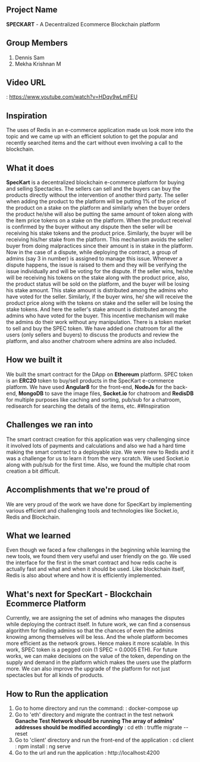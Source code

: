 ## Project Name
**SPECKART** - A Decentralized Ecommerce Blockchain platform
			
## Group Members
1. Dennis Sam
2. Mekha Krishnan M

## Video URL
<url> : https://www.youtube.com/watch?v=HDqy9wLmFEU

## Inspiration
The uses of Redis in an e-commerce application made us look more into the topic and we came up with an efficient solution to get the popular and recently searched items and the cart without even involving a call to the blockchain.

## What it does
**SpecKart** is a decentralized blockchain e-commerce platform for buying and selling Spectacles. The sellers can sell and the buyers can buy the products directly without the intervention of another third party. The seller when adding the product to the platform will be putting 1% of the price of the product on a stake on the platform and similarly when the buyer orders the product he/she will also be putting the same amount of token along with the item price tokens on a stake on the platform. When the product receival is confirmed by the buyer without any dispute then the seller will be receiving his stake tokens and the product price. Similarly, the buyer will be receiving his/her stake from the platform. This mechanism avoids the seller/ buyer from doing malpractices since their amount is in stake in the platform. 
Now in the case of a dispute, while deploying the contract, a group of admins (say 3 in number) is assigned to manage this issue. Whenever a dispute happens, the issue is raised to them and they will be verifying the issue individually and will be voting for the dispute. If the seller wins, he/she will be receiving his tokens on the stake along with the product price, also, the product status will be sold on the platform,  and the buyer will be losing his stake amount. This stake amount is distributed among the admins who have voted for the seller. Similarly, if the buyer wins, he/ she will receive the product price along with the tokens on stake and the seller will be losing the stake tokens. And here the seller's stake amount is distributed among the admins who have voted for the buyer. This incentive mechanism will make the admins do their work without any manipulation. There is a token market to sell and buy the SPEC token. We have added one chatroom for all the users (only sellers and buyers) to discuss the products and review the platform, and also another chatroom where admins are also included.

## How we built it
We built the smart contract for the DApp on **Ethereum** platform. SPEC token is an **ERC20** token to buy/sell products in the SpecKart e-commerce platform. We have used **Angular8** for the front-end, **NodeJs** for the back-end, **MongoDB** to save the image files, **Socket.io** for chatroom and **RedisDB** for multiple purposes like caching and sorting, pub/sub for a chatroom, redisearch for searching the details of the items, etc.
##Inspiration

## Challenges we ran into
The smart contract creation for this application was very challenging since it involved lots of payments and calculations and also we had a hard time making the smart contract to a deployable size.
We were new to Redis and it was a challenge for us to learn it from the very scratch. We used Socket.io along with pub/sub for the first time. Also, we found the multiple chat room creation a bit difficult.

## Accomplishments that we're proud of
We are very proud of the work we have done for SpecKart by implementing various efficient and challenging tools and technologies like Socket.io, Redis and Blockchain.

## What we learned
Even though we faced a few challenges in the beginning while learning the new tools, we found them very useful and user friendly on the go. We used the interface for the first in the smart contract and how redis cache is actually fast and what and when it should be used. Like blockchain itself, Redis is also about where and how it is efficiently implemented.

## What's next for SpecKart - Blockchain Ecommerce Platform 
Currently, we are assigning the set of admins who manages the disputes while deploying the contract itself. In future work, we can find a consensus algorithm for finding admins so that the chances of even the admins knowing among themselves will be less. And the whole platform becomes more efficient as the network grows. Hence makes it more scalable.
In this work, SPEC token is a pegged coin (1 SPEC = 0.0005 ETH). For future works, we can make decisions on the value of the token, depending on the supply and demand in the platform which makes the users use the platform more. 
We can also improve the upgrade of the platform for not just spectacles but for all kinds of products.

## How to Run the application
1. Go to home directory and run the command:
    <command> : docker-compose up
2. Go to 'eth' directory and migrate the contract in the test network
    **Ganache Test Network should be running** 
    **The array of admins' addresses should be modified accordingly**
    <command> : cd eth
    <command> : truffle migrate --reset
3. Go to 'client' directory and run the front-end of the application 
    <command> : cd client
    <command> : npm install
    <command> : ng serve
4. Go to the url and run the application
    <url>   :   http://localhost:4200
